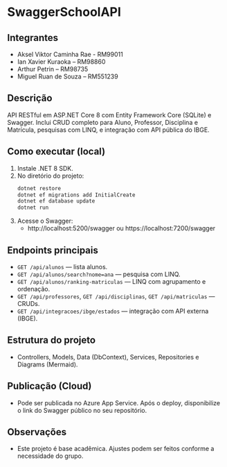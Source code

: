 # SwaggerSchoolAPI

## Integrantes
- Aksel Viktor Caminha Rae - RM99011
- Ian Xavier Kuraoka – RM98860
- Arthur Petrin – RM98735
- Miguel Ruan de Souza – RM551239

## Descrição
API RESTful em ASP.NET Core 8 com Entity Framework Core (SQLite) e Swagger. 
Inclui CRUD completo para Aluno, Professor, Disciplina e Matrícula, pesquisas com LINQ, e integração com API pública do IBGE.

## Como executar (local)
1. Instale .NET 8 SDK.
2. No diretório do projeto:
   ```bash
   dotnet restore
   dotnet ef migrations add InitialCreate
   dotnet ef database update
   dotnet run
   ```
3. Acesse o Swagger:
   - http://localhost:5200/swagger ou https://localhost:7200/swagger

## Endpoints principais
- `GET /api/alunos` — lista alunos.
- `GET /api/alunos/search?nome=ana` — pesquisa com LINQ.
- `GET /api/alunos/ranking-matriculas` — LINQ com agrupamento e ordenação.
- `GET /api/professores`, `GET /api/disciplinas`, `GET /api/matriculas` — CRUDs.
- `GET /api/integracoes/ibge/estados` — integração com API externa (IBGE).

## Estrutura do projeto
- Controllers, Models, Data (DbContext), Services, Repositories e Diagrams (Mermaid).

## Publicação (Cloud)
- Pode ser publicada no Azure App Service. Após o deploy, disponibilize o link do Swagger público no seu repositório.

## Observações
- Este projeto é base acadêmica. Ajustes podem ser feitos conforme a necessidade do grupo.
